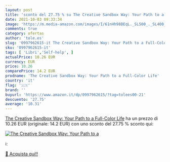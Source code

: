 ```yaml
---
layout: post
title: 'sconto del 27.75 % su The Creative Sandbox Way: Your Path to a  '
date: 2021-10-03 09:33:34
image: 'https://m.media-amazon.com/images/I/61nHh98BEqL._SL500_._SL400_.jpg'
comments: true
category: ofertas
author: 'tole.es'
slug: '0997962615-it The Creative Sandbox Way: Your Path to a Full-Color Life'
sku: '0997962615-it'
tags: [ 'Libri','Self-help', ]
actualPrice: 10.26 EUR
currency: EUR
price: 10.26
comparePrice: 14.2 EUR
prodname: 'The Creative Sandbox Way: Your Path to a Full-Color Life'
country: 'it'
flag: '🇮🇹'
brand: ''
buyurl: 'https://www.amazon.it/dp/0997962615/?tag=tolees00-21'
descuento: '27.75'
average: '10.31'
---
```


[The Creative Sandbox Way: Your Path to a Full-Color Life](https://www.amazon.it/dp/0997962615/?tag=tolees00-21) ha un prezzo di 10.26 EUR (originale: 14.2 EUR) con uno sconto del 27.75 % sconto qui:

[![The Creative Sandbox Way: Your Path to a](https://m.media-amazon.com/images/I/61nHh98BEqL._SL500_._SL400_.jpg)](https://www.amazon.it/dp/0997962615/?tag=tolees00-21)

ℹ️:


[🛒 Acquista qui!!](https://www.amazon.it/dp/0997962615/?tag=tolees00-21)
